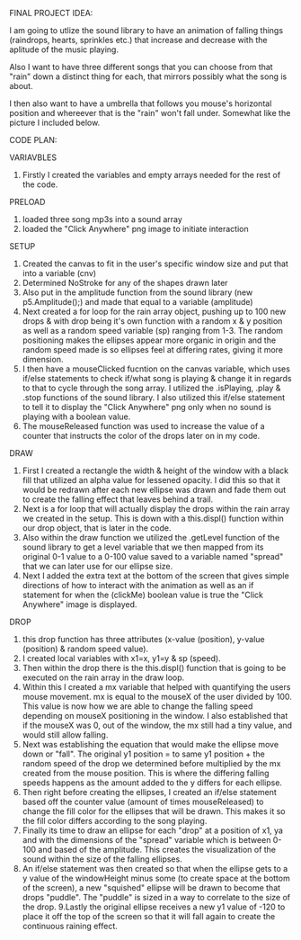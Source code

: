 FINAL PROJECT IDEA:

I am going to utlize the sound library to have an animation of falling things (raindrops, hearts, sprinkles etc.) that increase and decrease with the aplitude of the music playing. 

Also I want to have three different songs that you can choose from that "rain" down a distinct thing for each, that mirrors possibly what the song is about. 

I then also want to have a umbrella that follows you mouse's horizontal position and whereever that is the "rain" won't fall under. Somewhat like the picture I included below. 


CODE PLAN: 

VARIAVBLES
1. Firstly I created the variables and empty arrays needed for the rest of the code. 

PRELOAD
1. loaded three song mp3s into a sound array 
2. loaded the "Click Anywhere" png image to initiate interaction 

SETUP
1. Created the canvas to fit in the user's specific window size and put that into a variable (cnv)
2. Determined NoStroke for any of the shapes drawn later
3. Also put in the amplitude function from the sound library (new p5.Amplitude();) and made that equal to a variable (amplitude)
4. Next created a for loop for the rain array object, pushing up to 100 new drops & with drop being it's own function with a random x & y position as well as a random speed variable (sp) ranging from 1-3. The random positioning makes the ellipses appear more organic in origin and the random speed made is so ellipses feel at differing rates, giving it more dimension. 
5. I then have a mouseClicked fucntion on the canvas variable, which uses if/else statements to check if/what song is playing & change it in regards to that to cycle through the song array. I utilized the .isPlaying, .play & .stop functions of the sound library. I also utilized this if/else statement to tell it to display the "Click Anywhere" png only when no sound is playing with a boolean value. 
6. The mouseReleased function was used to increase the value of a counter that instructs the color of the drops later on in my code. 

DRAW
1. First I created a rectangle the width & height of the window with a black fill that utilized an alpha value for lessened opacity. I did this so that it would be redrawn after each new ellipse was drawn and fade them out to create the falling effect that leaves behind a trail. 
2. Next is a for loop that will actually display the drops within the rain array we created in the setup. This is down with a this.displ() function within our drop object, that is later in the code. 
3. Also within the draw function we utilized the .getLevel function of the sound library to get a level variable that we then mapped from its original 0-1 value to a 0-100 value saved to a variable named "spread" that we can later use for our ellipse size. 
4. Next I added the extra text at the bottom of the screen that gives simple directions of how to interact with the animation as well as an if statement for when the (clickMe) boolean value is true the "Click Anywhere" image is displayed. 

DROP
1. this drop function has three attributes (x-value (position), y-value (position) & random speed value).
2. I created local variables with x1=x, y1=y & sp (speed).
3. Then within the drop there is the this.displ() function that is going to be executed on the rain array in the draw loop.
4. Within this I created a mx variable that helped with quantifying the users mouse movement. mx is equal to the mouseX of the user divided by 100. This value is now how we are able to change the falling speed depending on mouseX positioning in the window. I also established that if the mouseX was 0, out of the window, the mx still had a tiny value, and would still allow falling. 
5. Next was establishing the equation that would make the ellipse move down or "fall". The original y1 position = to same y1 position + the random speed of the drop we determined before multiplied by the mx created from the mouse position. This is where the differing falling speeds happens as the amount added to the y differs for each ellipse. 
6. Then right before creating the ellipses, I created an if/else statement based off the counter value (amount of times mouseReleased) to change the fill color for the ellipses that will be drawn. This makes it so the fill color differs according to the song playing. 
7. Finally its time to draw an ellipse for each "drop" at a position of x1, ya and with the dimensions of the "spread" variable which is between 0-100 and based of the amplitude. This creates the visualization of the sound within the size of the falling ellipses. 
8. An if/else statement was then created so that when the ellipse gets to a y value of the windowHeight minus some (to create space at the bottom of the screen), a new "squished" ellipse will be drawn to become that drops "puddle". The "puddle" is sized in a way to correlate to the size of the drop. 
9.Lastly the original ellipse receives a new y1 value of -120 to place it off the top of the screen so that it will fall again to create the continuous raining effect.
